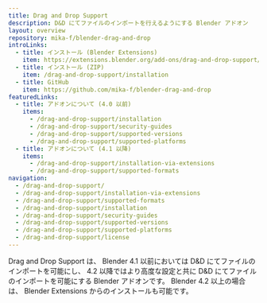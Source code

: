 ```yaml
---
title: Drag and Drop Support
description: D&D にてファイルのインポートを行えるようにする Blender アドオン
layout: overview
repository: mika-f/blender-drag-and-drop
introLinks:
  - title: インストール (Blender Extensions)
    item: https://extensions.blender.org/add-ons/drag-and-drop-support/
  - title: インストール (ZIP)
    item: /drag-and-drop-support/installation
  - title: GitHub
    item: https://github.com/mika-f/blender-drag-and-drop
featuredLinks:
  - title: アドオンについて (4.0 以前)
    items:
      - /drag-and-drop-support/installation
      - /drag-and-drop-support/security-guides
      - /drag-and-drop-support/supported-versions
      - /drag-and-drop-support/supported-platforms
  - title: アドオンについて (4.1 以降)
    items:
      - /drag-and-drop-support/installation-via-extensions
      - /drag-and-drop-support/supported-formats
navigation:
  - /drag-and-drop-support/
  - /drag-and-drop-support/installation-via-extensions
  - /drag-and-drop-support/supported-formats
  - /drag-and-drop-support/installation
  - /drag-and-drop-support/security-guides
  - /drag-and-drop-support/supported-versions
  - /drag-and-drop-support/supported-platforms
  - /drag-and-drop-support/license
---
```


Drag and Drop Support は、 Blender 4.1 以前においては D&D にてファイルのインポートを可能にし、 4.2 以降ではより高度な設定と共に D&D にてファイルのインポートを可能にする Blender アドオンです。
Blender 4.2 以上の場合は、 Blender Extensions からのインストールも可能です。
